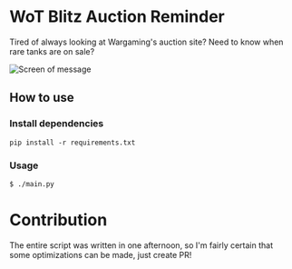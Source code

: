 # WoT Blitz Auction Reminder
Tired of always looking at Wargaming's auction site? Need to know when rare tanks are on sale?

![Screen of message](https://media.discordapp.net/attachments/771009435573026846/1057963993337172019/image.png)

## How to use

### Install dependencies
```shell
pip install -r requirements.txt
```

### Usage
```shell
$ ./main.py
```

# Contribution
The entire script was written in one afternoon, so I'm fairly certain that some optimizations can be made, just create PR!
